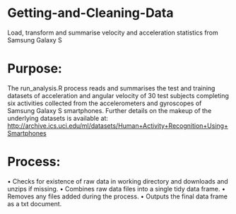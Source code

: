 # Getting-and-Cleaning-Data
Load, transform and summarise velocity and acceleration statistics from Samsung Galaxy S

# Purpose:

The run_analysis.R process reads and summarises the test and training datasets of acceleration and angular velocity of 30 test subjects completing six activities collected from the accelerometers and gyroscopes of Samsung Galaxy S smartphones. Further details on the makeup of the underlying datasets is available at: http://archive.ics.uci.edu/ml/datasets/Human+Activity+Recognition+Using+Smartphones

# Process:

•	Checks for existence of raw data in working directory and downloads and unzips if missing.
•	Combines raw data files into a single tidy data frame.
•	Removes any files added during the process.
•	Outputs the final data frame as a txt document.
